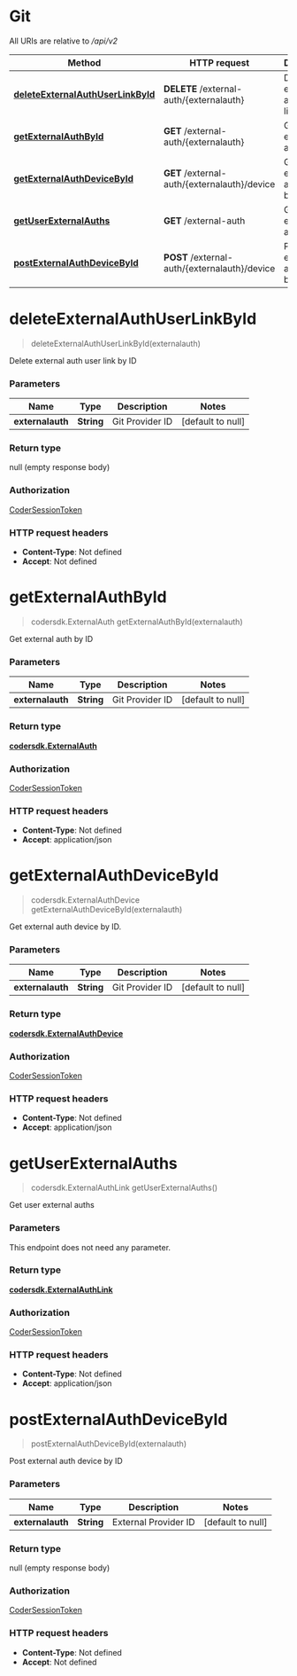 # Git


All URIs are relative to */api/v2*

| Method | HTTP request | Description |
|------------- | ------------- | -------------|
| [**deleteExternalAuthUserLinkById**](GitApi.md#deleteExternalAuthUserLinkById) | **DELETE** /external-auth/{externalauth} | Delete external auth user link by ID |
| [**getExternalAuthById**](GitApi.md#getExternalAuthById) | **GET** /external-auth/{externalauth} | Get external auth by ID |
| [**getExternalAuthDeviceById**](GitApi.md#getExternalAuthDeviceById) | **GET** /external-auth/{externalauth}/device | Get external auth device by ID. |
| [**getUserExternalAuths**](GitApi.md#getUserExternalAuths) | **GET** /external-auth | Get user external auths |
| [**postExternalAuthDeviceById**](GitApi.md#postExternalAuthDeviceById) | **POST** /external-auth/{externalauth}/device | Post external auth device by ID |


<a name="deleteExternalAuthUserLinkById"></a>
# **deleteExternalAuthUserLinkById**
> deleteExternalAuthUserLinkById(externalauth)

Delete external auth user link by ID

### Parameters

|Name | Type | Description  | Notes |
|------------- | ------------- | ------------- | -------------|
| **externalauth** | **String**| Git Provider ID | [default to null] |

### Return type

null (empty response body)

### Authorization

[CoderSessionToken](../README.md#CoderSessionToken)

### HTTP request headers

- **Content-Type**: Not defined
- **Accept**: Not defined

<a name="getExternalAuthById"></a>
# **getExternalAuthById**
> codersdk.ExternalAuth getExternalAuthById(externalauth)

Get external auth by ID

### Parameters

|Name | Type | Description  | Notes |
|------------- | ------------- | ------------- | -------------|
| **externalauth** | **String**| Git Provider ID | [default to null] |

### Return type

[**codersdk.ExternalAuth**](../Models/codersdk.ExternalAuth.md)

### Authorization

[CoderSessionToken](../README.md#CoderSessionToken)

### HTTP request headers

- **Content-Type**: Not defined
- **Accept**: application/json

<a name="getExternalAuthDeviceById"></a>
# **getExternalAuthDeviceById**
> codersdk.ExternalAuthDevice getExternalAuthDeviceById(externalauth)

Get external auth device by ID.

### Parameters

|Name | Type | Description  | Notes |
|------------- | ------------- | ------------- | -------------|
| **externalauth** | **String**| Git Provider ID | [default to null] |

### Return type

[**codersdk.ExternalAuthDevice**](../Models/codersdk.ExternalAuthDevice.md)

### Authorization

[CoderSessionToken](../README.md#CoderSessionToken)

### HTTP request headers

- **Content-Type**: Not defined
- **Accept**: application/json

<a name="getUserExternalAuths"></a>
# **getUserExternalAuths**
> codersdk.ExternalAuthLink getUserExternalAuths()

Get user external auths

### Parameters
This endpoint does not need any parameter.

### Return type

[**codersdk.ExternalAuthLink**](../Models/codersdk.ExternalAuthLink.md)

### Authorization

[CoderSessionToken](../README.md#CoderSessionToken)

### HTTP request headers

- **Content-Type**: Not defined
- **Accept**: application/json

<a name="postExternalAuthDeviceById"></a>
# **postExternalAuthDeviceById**
> postExternalAuthDeviceById(externalauth)

Post external auth device by ID

### Parameters

|Name | Type | Description  | Notes |
|------------- | ------------- | ------------- | -------------|
| **externalauth** | **String**| External Provider ID | [default to null] |

### Return type

null (empty response body)

### Authorization

[CoderSessionToken](../README.md#CoderSessionToken)

### HTTP request headers

- **Content-Type**: Not defined
- **Accept**: Not defined



